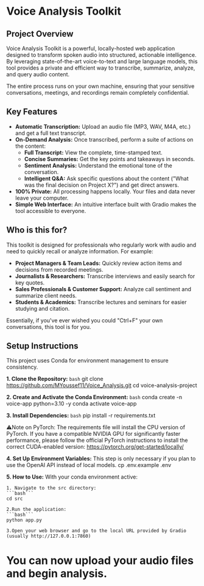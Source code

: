 # Voice Analysis Toolkit

## Project Overview

Voice Analysis Toolkit is a powerful, locally-hosted web application designed to transform spoken audio into structured, actionable intelligence. By leveraging state-of-the-art voice-to-text and large language models, this tool provides a private and efficient way to transcribe, summarize, analyze, and query audio content.

The entire process runs on your own machine, ensuring that your sensitive conversations, meetings, and recordings remain completely confidential.

## Key Features

*   **Automatic Transcription:** Upload an audio file (MP3, WAV, M4A, etc.) and get a full text transcript.
*   **On-Demand Analysis:** Once transcribed, perform a suite of actions on the content:
    *   **Full Transcript:** View the complete, time-stamped text.
    *   **Concise Summaries:** Get the key points and takeaways in seconds.
    *   **Sentiment Analysis:** Understand the emotional tone of the conversation.
    *   **Intelligent Q&A:** Ask specific questions about the content ("What was the final decision on Project X?") and get direct answers.
*   **100% Private:** All processing happens locally. Your files and data never leave your computer.
*   **Simple Web Interface:** An intuitive interface built with Gradio makes the tool accessible to everyone.

## Who is this for?

This toolkit is designed for professionals who regularly work with audio and need to quickly recall or analyze information. For example:

*   **Project Managers & Team Leads:** Quickly review action items and decisions from recorded meetings.
*   **Journalists & Researchers:** Transcribe interviews and easily search for key quotes.
*   **Sales Professionals & Customer Support:** Analyze call sentiment and summarize client needs.
*   **Students & Academics:** Transcribe lectures and seminars for easier studying and citation.

Essentially, if you've ever wished you could "Ctrl+F" your own conversations, this tool is for you.

## Setup Instructions

This project uses Conda for environment management to ensure consistency.

**1. Clone the Repository:**
```bash```
git clone https://github.com/MYoussef11/Voice_Analysis.git
cd voice-analysis-project 

**2. Create and Activate the Conda Environment:**
```bash```
conda create -n voice-app python=3.10 -y
conda activate voice-app

**3. Install Dependencies:**
```bash```
pip install -r requirements.txt

⚠️Note on PyTorch: The requirements file will install the CPU version of PyTorch. If you have a compatible NVIDIA GPU for significantly faster performance, please follow the official PyTorch instructions to install the correct CUDA-enabled version: https://pytorch.org/get-started/locally/

**4. Set Up Environment Variables:**
This step is only necessary if you plan to use the OpenAI API instead of local models.
cp .env.example .env

**5. How to Use:**
With your conda environment active:

    1. Navigate to the src directory:
    ```bash```
    cd src

    2.Run the application:
    ```bash```
    python app.py

    3.Open your web browser and go to the local URL provided by Gradio (usually http://127.0.0.1:7860)

# You can now upload your audio files and begin analysis.